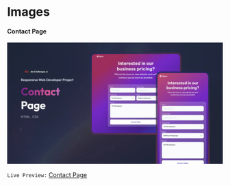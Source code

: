 # Images

#### Contact Page
![image](./readme-assets/challenge-31-thumbnail.webp)


`Live Preview:` [Contact Page](https://azateser.github.io/devChallenges/01.1%20-%20Responsive%20Web%20Developer/04%20-%20Contact%20Page/index.html)